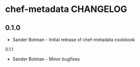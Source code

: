 chef-metadata CHANGELOG
====================

0.1.0
-----
- Sander Botman - Initial release of chef-metadata cookbook

0.1.1
- Sander Botman - Minor bugfixes
